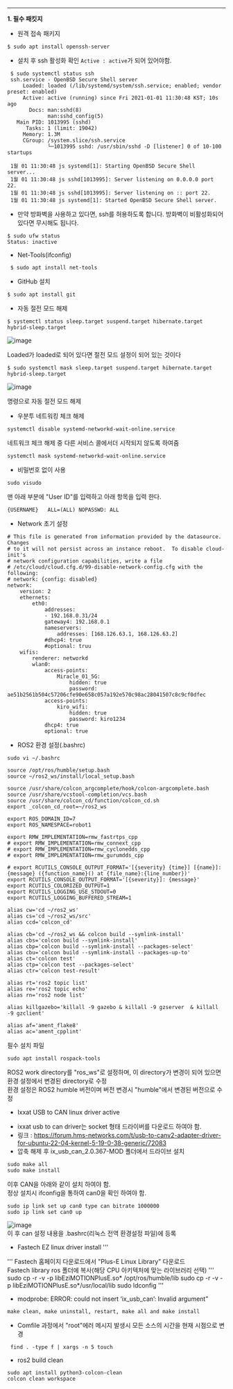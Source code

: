 ---
**1. 필수 패킷지**
 + 원격 접속 패키지
~~~
$ sudo apt install openssh-server
~~~
+ 설치 후 ssh 활성화 확인 `Active : active`가 되어 있어야함. 

```processing
 $ sudo systemctl status ssh
 ssh.service - OpenBSD Secure Shell server
     Loaded: loaded (/lib/systemd/system/ssh.service; enabled; vendor preset: enabled)
     Active: active (running) since Fri 2021-01-01 11:30:48 KST; 10s ago
       Docs: man:sshd(8)
             man:sshd_config(5)
   Main PID: 1013995 (sshd)
      Tasks: 1 (limit: 19042)
     Memory: 1.3M
     CGroup: /system.slice/ssh.service
             └─1013995 sshd: /usr/sbin/sshd -D [listener] 0 of 10-100 startups

 1월 01 11:30:48 js systemd[1]: Starting OpenBSD Secure Shell server...
 1월 01 11:30:48 js sshd[1013995]: Server listening on 0.0.0.0 port 22.
 1월 01 11:30:48 js sshd[1013995]: Server listening on :: port 22.
 1월 01 11:30:48 js systemd[1]: Started OpenBSD Secure Shell server.
```

 + 만약 방화벽을 사용하고 있다면, ssh를 허용하도록 합니다. 방화벽이 비활성화되어있다면 무시해도 됩니다.
```
$ sudo ufw status
Status: inactive
```
 - Net-Tools(ifconfig)
```
 $ sudo apt install net-tools
```
 
 + GitHub 설치
```processing
$ sudo apt install git
```

+ 자동 절전 모드 해제
```
$ systemctl status sleep.target suspend.target hibernate.target hybrid-sleep.target
```
  ![image](https://user-images.githubusercontent.com/97498024/222038093-e5de304a-28bf-48c8-ae22-84a1f34bcf4a.png)   
  
  Loaded가 loaded로 되어 있다면 절전 모드 설정이 되어 있는 것이다
```
$ sudo systemctl mask sleep.target suspend.target hibernate.target hybrid-sleep.target
```
  ![image](https://user-images.githubusercontent.com/97498024/222038159-95b06950-6558-4e7b-afc6-ee4d84d0e982.png)   

  명령으로 자동 절전 모드 해제
  
+ 우분투 네트워킹 체크 해제
```
systemctl disable systemd-networkd-wait-online.service
```

네트워크 체크 해제 중 다른 서비스 콜에서더 시작되지 않도록 하여줌
```
systemctl mask systemd-networkd-wait-online.service
```

+ 비밀번호 없이 사용
```
sudo visudo
```
맨 아래 부분에 "User ID"를 입력하고 아래 항목을 입력 한다.

```
{USERNAME}   ALL=(ALL) NOPASSWD: ALL
```

+ Network 초기 설정
```
# This file is generated from information provided by the datasource.  Changes
# to it will not persist across an instance reboot.  To disable cloud-init's
# network configuration capabilities, write a file
# /etc/cloud/cloud.cfg.d/99-disable-network-config.cfg with the following:
# network: {config: disabled}
network:
    version: 2
    ethernets:
        eth0:
            addresses:
            - 192.168.0.31/24
            gateway4: 192.168.0.1
            nameservers:
                addresses: [168.126.63.1, 168.126.63.2]
            #dhcp4: true
            #optional: truu
    wifis:
        renderer: networkd
        wlan0:
            access-points:
                Miracle_01_5G:
                    hidden: true
                    password: ae51b2561b504c57206cfe90e658c057a192e570c98ac28041507c8c9cf0dfec
            access-points:
                kiro_wifi:
                    hidden: true
                    password: kiro1234
            dhcp4: true
            optional: true
```

+ ROS2 환경 설정(.bashrc)
```
sudo vi ~/.bashrc
```
```
source /opt/ros/humble/setup.bash
source ~/ros2_ws/install/local_setup.bash

source /usr/share/colcon_argcomplete/hook/colcon-argcomplete.bash
source /usr/share/vcstool-completion/vcs.bash
source /usr/share/colcon_cd/function/colcon_cd.sh
export _colcon_cd_root=~/ros2_ws

export ROS_DOMAIN_ID=7
export ROS_NAMESPACE=robot1

export RMW_IMPLEMENTATION=rmw_fastrtps_cpp
# export RMW_IMPLEMENTATION=rmw_connext_cpp
# export RMW_IMPLEMENTATION=rmw_cyclonedds_cpp
# export RMW_IMPLEMENTATION=rmw_gurumdds_cpp

# export RCUTILS_CONSOLE_OUTPUT_FORMAT='[{severity} {time}] [{name}]: {message} ({function_name}() at {file_name}:{line_number})'
export RCUTILS_CONSOLE_OUTPUT_FORMAT='[{severity}]: {message}'
export RCUTILS_COLORIZED_OUTPUT=1
export RCUTILS_LOGGING_USE_STDOUT=0
export RCUTILS_LOGGING_BUFFERED_STREAM=1

alias cw='cd ~/ros2_ws'
alias cs='cd ~/ros2_ws/src'
alias ccd='colcon_cd'

alias cb='cd ~/ros2_ws && colcon build --symlink-install'
alias cbs='colcon build --symlink-install'
alias cbp='colcon build --symlink-install --packages-select'
alias cbu='colcon build --symlink-install --packages-up-to'
alias ct='colcon test'
alias ctp='colcon test --packages-select'
alias ctr='colcon test-result'

alias rt='ros2 topic list'
alias re='ros2 topic echo'
alias rn='ros2 node list'

alias killgazebo='killall -9 gazebo & killall -9 gzserver  & killall -9 gzclient'

alias af='ament_flake8'
alias ac='ament_cpplint'
```
필수 설치 파일
```
sudo apt install rospack-tools
```
ROS2 work directory를 "ros_ws"로 설정하며, 이 directory가 변경이 되어 있으면 환경 설정에서 변경된 directory로 수정   
환경 설정은 ROS2 humble 버전이며 버전 변경시 "humble"에서 변경된 버전으로 수정

+ Ixxat USB to CAN linux driver active
 - ixxat usb to can driver는 socket 형태 드라이버를 다운로드 하여야 함.
 - 링크 : https://forum.hms-networks.com/t/usb-to-canv2-adapter-driver-for-ubuntu-22-04-kernel-5-19-0-38-generic/72083
 - 압축 해제 후 ix_usb_can_2.0.367-MOD 폴더에서 드라이브 설치
```
sudo make all
sudo make install
```
 이후 CAN을 아래와 같이 설치 하여야 함.    
 정상 설치시 ifconfig을 통하여 can0을 확인 하여야 함.
```
sudo ip link set up can0 type can bitrate 1000000
sudo ip link set can0 up
```
 ![image](https://github.com/user-attachments/assets/3e995d4a-b628-4019-89ff-3a06843f7ca8)   
 이 후 can 설정 내용을 .bashrc(리눅스 전역 환경설정 파일)에 등록   

+ Fastech EZ linux driver install
'''

'''
Fastech 홈페이지 다운로드에서 "Plus-E Linux Library" 다운로드   
Fastech library ros 폴더에 복사(해당 CPU 아키텍처에 맞는 라이브러리 선택)
'''
sudo cp -r -v -p libEziMOTIONPlusE.so* /opt/ros/humble/lib
sudo cp -r -v -p libEziMOTIONPlusE.so*/usr/local/lib
sudo ldconfig
'''




+ modprobe: ERROR: could not insert ‘ix_usb_can’: Invalid argument”
```
make clean, make uninstall, restart, make all and make install
```

+ Comfile 과정에서 "root"에러 메시지 발생시 모든 소스의 시간을 현재 시점으로 변경
```
 find . -type f | xargs -n 5 touch
```

+ ros2 build clean
```
sudo apt install python3-colcon-clean
colcon clean workspace
```
